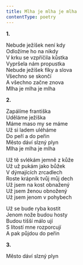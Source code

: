 ```yaml
---
title: Mlha je mlha je mlha
contentType: poetry
---
```


<section>

**1.**

Nebude ježíšek není kdy  
Odložíme ho na nikdy  
V krku se vzpříčila kůstka  
Vypršela nám propustka  
Nebude ježíšek fíky a slova  
Všechno se skončí  
A všechno začne znova  
Mlha je mlha je mlha

</section>

<section>

**2.**

Zapálíme františka  
Uděláme ježíška  
Máme maso my se máme  
Už si ladem uléháme  
Do peří a do peřin  
Město dáví slzný plyn  
Mlha je mlha je mlha

</section>

<section>

Už tě svlékám jemně z kůže  
Už už pukám jako bůžek  
V dýmajících zrcadlech  
Roste krápník tvůj můj dech  
Už jsem na kost obnažený  
Už jsem ženou obnožený  
Už jsem jenom v pohybech

</section>

<section>

Už se bude ryba kostit  
Jenom nože budou hosty  
Budou tišší málo ují  
S lítostí mne rozporcují  
A pak půjdou do peřin

</section>

<section>

**3.**

Město dáví slzný plyn

</section>
